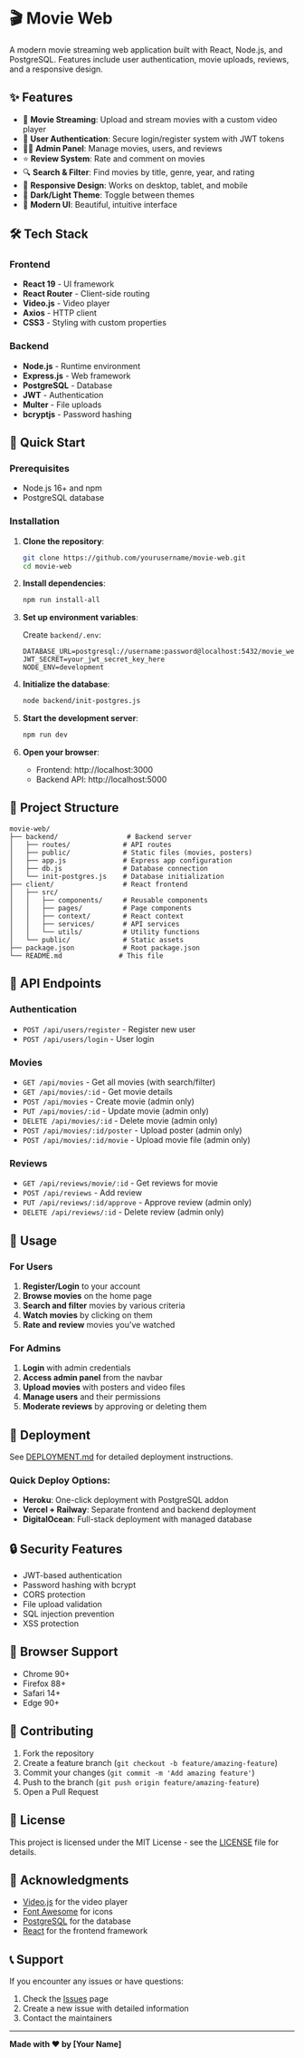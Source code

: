 # 🎬 Movie Web

A modern movie streaming web application built with React, Node.js, and PostgreSQL. Features include user authentication, movie uploads, reviews, and a responsive design.

## ✨ Features

- 🎥 **Movie Streaming**: Upload and stream movies with a custom video player
- 👤 **User Authentication**: Secure login/register system with JWT tokens
- 👨‍💼 **Admin Panel**: Manage movies, users, and reviews
- ⭐ **Review System**: Rate and comment on movies
- 🔍 **Search & Filter**: Find movies by title, genre, year, and rating
- 📱 **Responsive Design**: Works on desktop, tablet, and mobile
- 🌙 **Dark/Light Theme**: Toggle between themes
- 🎨 **Modern UI**: Beautiful, intuitive interface

## 🛠️ Tech Stack

### Frontend
- **React 19** - UI framework
- **React Router** - Client-side routing
- **Video.js** - Video player
- **Axios** - HTTP client
- **CSS3** - Styling with custom properties

### Backend
- **Node.js** - Runtime environment
- **Express.js** - Web framework
- **PostgreSQL** - Database
- **JWT** - Authentication
- **Multer** - File uploads
- **bcryptjs** - Password hashing

## 🚀 Quick Start

### Prerequisites
- Node.js 16+ and npm
- PostgreSQL database

### Installation

1. **Clone the repository**:
   ```bash
   git clone https://github.com/yourusername/movie-web.git
   cd movie-web
   ```

2. **Install dependencies**:
   ```bash
   npm run install-all
   ```

3. **Set up environment variables**:
   
   Create `backend/.env`:
   ```env
   DATABASE_URL=postgresql://username:password@localhost:5432/movie_web
   JWT_SECRET=your_jwt_secret_key_here
   NODE_ENV=development
   ```

4. **Initialize the database**:
   ```bash
   node backend/init-postgres.js
   ```

5. **Start the development server**:
   ```bash
   npm run dev
   ```

6. **Open your browser**:
   - Frontend: http://localhost:3000
   - Backend API: http://localhost:5000

## 📁 Project Structure

```
movie-web/
├── backend/                 # Backend server
│   ├── routes/             # API routes
│   ├── public/             # Static files (movies, posters)
│   ├── app.js              # Express app configuration
│   ├── db.js               # Database connection
│   └── init-postgres.js    # Database initialization
├── client/                 # React frontend
│   ├── src/
│   │   ├── components/     # Reusable components
│   │   ├── pages/          # Page components
│   │   ├── context/        # React context
│   │   ├── services/       # API services
│   │   └── utils/          # Utility functions
│   └── public/             # Static assets
├── package.json            # Root package.json
└── README.md              # This file
```

## 🔧 API Endpoints

### Authentication
- `POST /api/users/register` - Register new user
- `POST /api/users/login` - User login

### Movies
- `GET /api/movies` - Get all movies (with search/filter)
- `GET /api/movies/:id` - Get movie details
- `POST /api/movies` - Create movie (admin only)
- `PUT /api/movies/:id` - Update movie (admin only)
- `DELETE /api/movies/:id` - Delete movie (admin only)
- `POST /api/movies/:id/poster` - Upload poster (admin only)
- `POST /api/movies/:id/movie` - Upload movie file (admin only)

### Reviews
- `GET /api/reviews/movie/:id` - Get reviews for movie
- `POST /api/reviews` - Add review
- `PUT /api/reviews/:id/approve` - Approve review (admin only)
- `DELETE /api/reviews/:id` - Delete review (admin only)

## 🎯 Usage

### For Users
1. **Register/Login** to your account
2. **Browse movies** on the home page
3. **Search and filter** movies by various criteria
4. **Watch movies** by clicking on them
5. **Rate and review** movies you've watched

### For Admins
1. **Login** with admin credentials
2. **Access admin panel** from the navbar
3. **Upload movies** with posters and video files
4. **Manage users** and their permissions
5. **Moderate reviews** by approving or deleting them

## 🚀 Deployment

See [DEPLOYMENT.md](./DEPLOYMENT.md) for detailed deployment instructions.

### Quick Deploy Options:
- **Heroku**: One-click deployment with PostgreSQL addon
- **Vercel + Railway**: Separate frontend and backend deployment
- **DigitalOcean**: Full-stack deployment with managed database

## 🔒 Security Features

- JWT-based authentication
- Password hashing with bcrypt
- CORS protection
- File upload validation
- SQL injection prevention
- XSS protection

## 📱 Browser Support

- Chrome 90+
- Firefox 88+
- Safari 14+
- Edge 90+

## 🤝 Contributing

1. Fork the repository
2. Create a feature branch (`git checkout -b feature/amazing-feature`)
3. Commit your changes (`git commit -m 'Add amazing feature'`)
4. Push to the branch (`git push origin feature/amazing-feature`)
5. Open a Pull Request

## 📄 License

This project is licensed under the MIT License - see the [LICENSE](LICENSE) file for details.

## 🙏 Acknowledgments

- [Video.js](https://videojs.com/) for the video player
- [Font Awesome](https://fontawesome.com/) for icons
- [PostgreSQL](https://www.postgresql.org/) for the database
- [React](https://reactjs.org/) for the frontend framework

## 📞 Support

If you encounter any issues or have questions:

1. Check the [Issues](../../issues) page
2. Create a new issue with detailed information
3. Contact the maintainers

---

**Made with ❤️ by [Your Name]** 